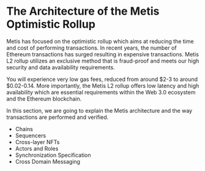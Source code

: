# The Architecture of the Metis Optimistic Rollup

Metis has focused on the optimistic rollup which aims at reducing the time and cost of performing transactions. In recent years, the number of Ethereum transactions has surged resulting in expensive transactions. Metis L2 rollup utilizes an exclusive method that is fraud-proof and meets our high security and data availability requirements.

You will experience very low gas fees, reduced from around $2-3 to around $0.02-0.14. More importantly, the Metis L2 rollup offers low latency and high availability which are essential requirements within the Web 3.0 ecosystem and the Ethereum blockchain.

In this section, we are going to explain the Metis architecture and the way transactions are performed and verified.

* Chains
* Sequencers
* Cross-layer NFTs
* Actors and Roles
* Synchronization Specification
* Cross Domain Messaging
